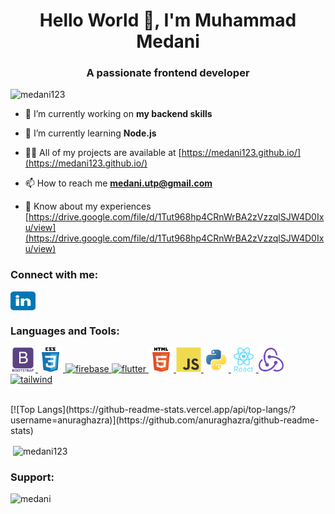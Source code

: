 <h1 align="center">Hello World 👋, I'm Muhammad Medani</h1>
<h3 align="center">A passionate frontend developer</h3>

<p align="left"> <img src="https://komarev.com/ghpvc/?username=medani123&label=Profile%20views&color=0e75b6&style=flat" alt="medani123" /> </p>

- 🔭 I’m currently working on **my backend skills**

- 🌱 I’m currently learning **Node.js**

- 👨‍💻 All of my projects are available at [https://medani123.github.io/](https://medani123.github.io/)

- 📫 How to reach me **medani.utp@gmail.com**

- 📄 Know about my experiences [https://drive.google.com/file/d/1Tut968hp4CRnWrBA2zVzzqlSJW4D0Ixu/view](https://drive.google.com/file/d/1Tut968hp4CRnWrBA2zVzzqlSJW4D0Ixu/view)

<h3 align="left">Connect with me:</h3>
<p align="left">
<a href="https://linkedin.com/in/medanimohd" target="blank"><img align="center" src="https://raw.githubusercontent.com/edent/SuperTinyIcons/099dc12b59179d07d534069bc8551718f786d91a/images/svg/linkedin.svg" alt="medanimohd" height="30" width="40" /></a>
</p>

<h3 align="left">Languages and Tools:</h3>
<p align="left"> <a href="https://getbootstrap.com" target="_blank"> <img src="https://raw.githubusercontent.com/devicons/devicon/master/icons/bootstrap/bootstrap-plain-wordmark.svg" alt="bootstrap" width="40" height="40"/> </a> <a href="https://www.w3schools.com/css/" target="_blank"> <img src="https://raw.githubusercontent.com/devicons/devicon/master/icons/css3/css3-original-wordmark.svg" alt="css3" width="40" height="40"/> </a> <a href="https://firebase.google.com/" target="_blank"> <img src="https://www.vectorlogo.zone/logos/firebase/firebase-icon.svg" alt="firebase" width="40" height="40"/> </a> <a href="https://flutter.dev" target="_blank"> <img src="https://www.vectorlogo.zone/logos/flutterio/flutterio-icon.svg" alt="flutter" width="40" height="40"/> </a> <a href="https://www.w3.org/html/" target="_blank"> <img src="https://raw.githubusercontent.com/devicons/devicon/master/icons/html5/html5-original-wordmark.svg" alt="html5" width="40" height="40"/> </a> <a href="https://developer.mozilla.org/en-US/docs/Web/JavaScript" target="_blank"> <img src="https://raw.githubusercontent.com/devicons/devicon/master/icons/javascript/javascript-original.svg" alt="javascript" width="40" height="40"/> </a> <a href="https://www.python.org" target="_blank"> <img src="https://raw.githubusercontent.com/devicons/devicon/master/icons/python/python-original.svg" alt="python" width="40" height="40"/> </a> <a href="https://reactjs.org/" target="_blank"> <img src="https://raw.githubusercontent.com/devicons/devicon/master/icons/react/react-original-wordmark.svg" alt="react" width="40" height="40"/> </a> <a href="https://redux.js.org" target="_blank"> <img src="https://raw.githubusercontent.com/devicons/devicon/master/icons/redux/redux-original.svg" alt="redux" width="40" height="40"/> </a> <a href="https://tailwindcss.com/" target="_blank"> <img src="https://www.vectorlogo.zone/logos/tailwindcss/tailwindcss-icon.svg" alt="tailwind" width="40" height="40"/> </a> </p>

<br>
[![Top Langs](https://github-readme-stats.vercel.app/api/top-langs/?username=anuraghazra)](https://github.com/anuraghazra/github-readme-stats)
</br>

<p>&nbsp;<img align="center" src="https://github-readme-stats.vercel.app/api?username=medani123&show_icons=true&locale=en" alt="medani123" /></p>

<h3 align="left">Support:</h3>
<p><a href="https://www.buymeacoffee.com/medani"> <img align="left" src="https://cdn.buymeacoffee.com/buttons/v2/default-yellow.png" height="50" width="210" alt="medani" /></a></p>
